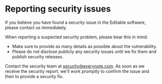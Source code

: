 # Reporting security issues

If you believe you have found a security issue in the Editable software, please contact us immediately.

When reporting a suspected security problem, please bear this in mind:

* Make sure to provide as many details as possible about the vulnerability.
* Please do not disclose publicly any security issues until we fix them and publish security releases.

Contact the security team at <security@everynote.com>. As soon as we receive the security report, we'll work promptly to confirm the issue and then to provide a security fix.
